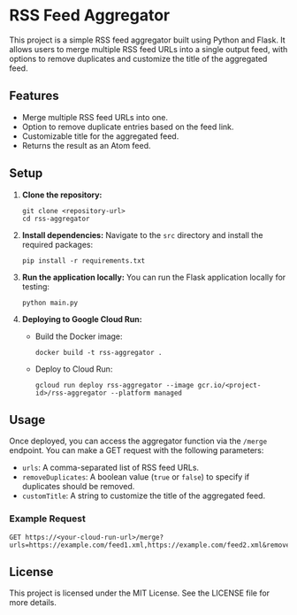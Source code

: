 # RSS Feed Aggregator

This project is a simple RSS feed aggregator built using Python and Flask. It allows users to merge multiple RSS feed URLs into a single output feed, with options to remove duplicates and customize the title of the aggregated feed.

## Features

- Merge multiple RSS feed URLs into one.
- Option to remove duplicate entries based on the feed link.
- Customizable title for the aggregated feed.
- Returns the result as an Atom feed.

## Setup

1. **Clone the repository:**
   ```
   git clone <repository-url>
   cd rss-aggregator
   ```

2. **Install dependencies:**
   Navigate to the `src` directory and install the required packages:
   ```
   pip install -r requirements.txt
   ```

3. **Run the application locally:**
   You can run the Flask application locally for testing:
   ```
   python main.py
   ```

4. **Deploying to Google Cloud Run:**
   - Build the Docker image:
     ```
     docker build -t rss-aggregator .
     ```
   - Deploy to Cloud Run:
     ```
     gcloud run deploy rss-aggregator --image gcr.io/<project-id>/rss-aggregator --platform managed
     ```

## Usage

Once deployed, you can access the aggregator function via the `/merge` endpoint. You can make a GET request with the following parameters:

- `urls`: A comma-separated list of RSS feed URLs.
- `removeDuplicates`: A boolean value (`true` or `false`) to specify if duplicates should be removed.
- `customTitle`: A string to customize the title of the aggregated feed.

### Example Request

```
GET https://<your-cloud-run-url>/merge?urls=https://example.com/feed1.xml,https://example.com/feed2.xml&removeDuplicates=true&customTitle=My%20Aggregated%20Feed
```

## License

This project is licensed under the MIT License. See the LICENSE file for more details.